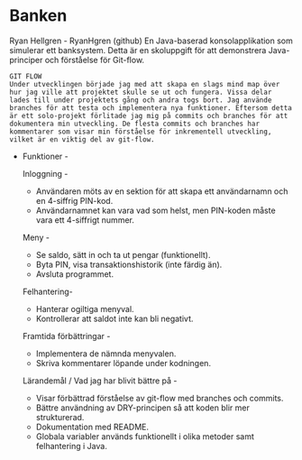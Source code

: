 # Banken
Ryan Hellgren - RyanHgren (github)
En Java-baserad konsolapplikation som simulerar ett banksystem. Detta är en skoluppgift för att demonstrera Java-principer och förståelse för Git-flow.

    GIT FLOW
    Under utvecklingen började jag med att skapa en slags mind map över hur jag ville att projektet skulle se ut och fungera. Vissa delar lades till under projektets gång och andra togs bort. Jag använde branches för att testa och implementera nya funktioner. Eftersom detta är ett solo-projekt förlitade jag mig på commits och branches för att dokumentera min utveckling. De flesta commits och branches har kommentarer som visar min förståelse för inkrementell utveckling, vilket är en viktig del av git-flow.
    

- Funktioner -

    Inloggning -

    - Användaren möts av en sektion för att skapa ett användarnamn och en 4-siffrig PIN-kod.
    - Användarnamnet kan vara vad som helst, men PIN-koden måste vara ett 4-siffrigt nummer.

    Meny -

    - Se saldo, sätt in och ta ut pengar (funktionellt).
    - Byta PIN, visa transaktionshistorik (inte färdig än).
    - Avsluta programmet.

    Felhantering- 

    - Hanterar ogiltiga menyval.
    - Kontrollerar att saldot inte kan bli negativt.

    Framtida förbättringar - 

    - Implementera de nämnda menyvalen.
    - Skriva kommentarer löpande under kodningen.

    Lärandemål / Vad jag har blivit bättre på - 
    
    - Visar förbättrad förståelse av git-flow med branches och commits.
    - Bättre användning av DRY-principen så att koden blir mer strukturerad.
    - Dokumentation med README.
    - Globala variabler används funktionellt i olika metoder samt felhantering i Java.